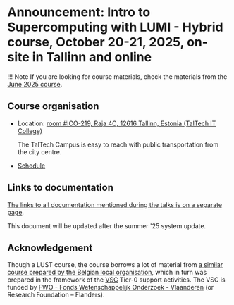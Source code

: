# Announcement: Intro to Supercomputing with LUMI - Hybrid course, October 20-21, 2025, on-site in Tallinn and online

!!! Note
    If you are looking for course materials, check the materials from the
    [June 2025 course](../2day-20250602/index.md).

## Course organisation

-   Location: [room #ICO-219, Raja 4C, 12616 Tallinn, Estonia (TalTech IT College)](https://www.google.com/maps/place/IT+College,+Raja+tn+4c,+12616+Tallinn,+Estland/@59.3954164,24.6616463,17z/data=!4m6!3m5!1s0x469295a998b2ac99:0xef12431341f7f5cc!8m2!3d59.3954137!4d24.6642266!16s%2Fg%2F11q2nbk7p3?entry=ttu&g_ep=EgoyMDI1MDkyOS4wIKXMDSoASAFQAw%3D%3D)

    The TalTech Campus is easy to reach with public transportation from the city centre.

-   [Schedule](schedule.md)

<!--
-   [HedgeDoc for questions](https://siili.rahtiapp.fi/LUMI-intro-course?both#General-Information)

-   Project for the course: `project_465002174`.

    This project provides resources for the exercises. **The project should not be used for your own work!**

-   There are two Slurm reservations for the course for the exercises on the second day:

    -   CPU nodes: `LUMI_Intro_1` (on the `small` Slurm partition)
    -   GPU nodes: `LUMI_Intro_2` (on the `standard-g` Slurm partition)
-->


<!--
## Course materials

Course materials include the Q&A of each session, slides when available and notes when available.
These materials will become available as the course progresses.

**Note:** Some links in the table below are dead and will remain so until after the end of the course.
-->

<!-- Note: spantable fails if there are spaces after the trailing |! -->
<!--
::spantable::

| Presentation | slides | notes | recording |
|:-------------|:-------|:------|:----------|
| **Day 1** @span |  |  |  |
| [Welcome and Introduction](MI101-IntroductionCourse.md) | [S](https://462000265.lumidata.eu/2day-20251020/files/LUMI-2day-20251020-I101-IntroductionCourse.pdf) | / | [V](MI101-IntroductionCourse.md) |
| Introduction to the course notes | / | [N](000-Introduction.md) |  / |
| ***Theme: Exploring LUMI from the login nodes*** @span |  |  |  |
| [LUMI Architecture](M101-Architecture.md) | [S](https://462000265.lumidata.eu/2day-20251020/files/LUMI-2day-20251020-101-Architecture.pdf) | [(N)](101-Architecture.md) | [V](M101-Architecture.md) |
| [HPE Cray Programming Environment](M102-CPE.md) | [S](https://462000265.lumidata.eu/2day-20251020/files/LUMI-2day-20251020-102-CPE.pdf) | [N](102-CPE.md) | [V](M102-CPE.md) |
| [Getting Access to LUMI](M103-Access.md) | [S](https://462000265.lumidata.eu/2day-20251020/files/LUMI-2day-20251020-103-Access.pdf) | [N](103-Access.md) | [V](M103-Access.md) |
| [Exercises 1](ME103-Exercises-1.md) | / | /  | / |
| [Modules on LUMI](M104-Modules.md) | [S](https://462000265.lumidata.eu/2day-20251020/files/LUMI-2day-20251020-104-Modules.pdf) | [N](104-Modules.md) | [V](M104-Modules.md) |
| [Exercises 2](ME104-Exercises-2.md) | / | / | / |
| [LUMI Software Stacks](M105-SoftwareStacks.md) | [S](https://462000265.lumidata.eu/2day-20251020/files/LUMI-2day-20251020-105-SoftwareStacks.pdf) | [N](105-SoftwareStacks.md) | [V](M105-SoftwareStacks.md) |
| [Exercises 3](ME105-Exercises-3.md) | / | / | / |
| [LUMI Support and Documentation](M106-Support.md) | [S](https://462000265.lumidata.eu/2day-20251020/files/LUMI-2day-20251020-106-Support.pdf) | [N](106-Support.md) | [V](M106-Support.md) |
| [Wrap-Up Day 1](MI102-WrapUpDay1.md) | [S](https://462000265.lumidata.eu/2day-20251020/files/LUMI-2day-20251020-I102-WrapUpDay1.pdf) | / | [V](MI102-WrapUpDay1.md) |
| **Day 2** @span |  |  |  |
| [Introduction Day 2](MI201-IntroductionDay2.md) | [S](https://462000265.lumidata.eu/2day-20251020/files/LUMI-2day-20251020-I201-IntroductionDay2.pdf) | / | [V](MI201-IntroductionDay2.md) |
| ***Theme: Running jobs efficiently*** @span |  |  |  |
| [Slurm on LUMI](M201-Slurm.md) | [S](https://462000265.lumidata.eu/2day-20251020/files/LUMI-2day-20251020-201-Slurm.pdf) | [(N)](201-Slurm.md) || [V](M201-Slurm.md) |
| [Process and Thread Distribution and Binding](M202-Binding.md) | [S](https://462000265.lumidata.eu/2day-20251020/files/LUMI-2day-20251020-202-Binding.pdf) | [(N)](202-Binding.md) | [V](M202-Binding.md) |
| [Exercises 4](ME202-Exercises-4.md) | / | / | / |
| **Theme: Data on LUMI** @span |  |  |  |
| [Using Lustre](M203-Lustre.md) | [S](https://462000265.lumidata.eu/2day-20251020/files/LUMI-2day-20251020-203-Lustre.pdf) | [(N)](203-Lustre.md) | [V](M203-Lustre.md) |
| [Object Storage](M204-ObjectStorage.md) | [S](https://462000265.lumidata.eu/2day-20251020/files/LUMI-2day-20251020-204-ObjectStorage.pdf) | [N](204-ObjectStorage.md) | [V](M204-ObjectStorage.md) |
| [Exercises 5](ME204-Exercises-5.md) | / | / | / |
| **Theme: Containers on LUMI** @span |  |  |  |
| [Containers on LUMI-C and LUMI-G](M205-Containers.md) | [S](https://462000265.lumidata.eu/2day-20251020/files/LUMI-2day-20251020-205-Containers.pdf) | [N](205-Containers.md) | [V](M205-Containers.md) |
| [Demo 1 (optional)](Demo1.md) | / | [N](Demo1.md) | [V](Demo1.md#video-of-the-demo) |
| [Demo 2 (optional)](Demo2.md) | / | [N](Demo2.md) | [V](Demo2.md#video-of-the-demo) |
| [Wrap-Up Day 2](MI202-WrapUpDay2.md) | [S](https://462000265.lumidata.eu/2day-20251020/files/LUMI-2day-20251020-I202-WhatElse.pdf) | / | [V](MI202-WrapUpDay2.md) |
| **Appendices** @span |  |  |  |
| A1 Additional documentation | / | [N](A01-Documentation.md) | / |

::end-spantable::
-->

<!-- | [Miscellaneous questions](A02-Misc_Questions.md) | / | [questions](A02-Misc_Questions.md) | / | -->


<!--
## Setting up for the exercises

During the course, you can use the training project `project_465002174` for the exercises.
After the course, it is still possible to make almost all exercises in your own project.
They need only very little resources, but you will need both CPU and GPU resources. 
**This project should only be used for exercises and not for your own work!**

The ["Object Storage" exercises](E204-ObjectStorage.md)
in [Exercise session 5](ME204-Exercises-5.md) do require data in the training project, so
these exercises should really be made while the training project is still active. 
There is an [alternative set of exercises](E204-ObjectStorage.md#exercises-that-can-be-made-in-your-own-project) 
missing only one element from the during-the-course 
version that can be made in your own project.
For the
exercises from [Exercise session 4](ME202-Exercises-4.md) you can no longer use the reservation
if they are not made during the second course day (the reservation expires at 5pm CET/ 6pm EET that
day).

-   Create a directory in the scratch of your project, or if you want to
    keep the exercises around for a while, in a subdirectory of your project directory 
    or in your home directory (though we don't recommend the latter).
    Then go into that directory.

    E.g., in the scratch directory of your project:

    ```
    mkdir -p /scratch/project_465002174/course-20250602-$USER/Exercises
    cd /scratch/project_465002174/course-20250602-$USER/Exercises
    ```

    where you have to replace `project_465002174` using the number of your own project.

    If you have no other project on LUMI, you can also use the scratch of the
    course project `project_465002174`. Do use a personal subdirectory as in the
    following commands:

    ```
    mkdir -p /scratch/project_465002174/$USER/Exercises
    cd /scratch/project_465002174/$USER/Exercises
    ```


-   Now download the exercises and un-tar:

    ```
    wget https://462000265.lumidata.eu/2day-20251020/files/exercises-20250602.tar.bz2
    tar -xf exercises-20250602.tar.bz2
    ```

    [Link to the tar-file with the exercises](https://462000265.lumidata.eu/2day-20251020/files/exercises-20250602.tar) and the
    [bzip2-compressed version](https://462000265.lumidata.eu/2day-20251020/files/exercises-20250602.tar.bz2).

-   You're all set to go!
-->

<!--
## Making the exercises after the course

The ["Object Storage" exercises](E204-ObjectStorage.md)
in [Exercise session 5](ME204-Exercises-5.md) do require data in the training project but there is an 
[alternative set of exercises](E204-ObjectStorage.md#exercises-that-can-be-made-in-your-own-project) 
missing only one element from the during-the-course 
version that can be made in your own project.
For the
exercises from [Exercise session 4](ME202-Exercises-4.md) you can no longer use the reservation.

-   Create a directory in the scratch of your project, or if you want to
    keep the exercises around for a while, in a subdirectory of your project directory 
    or in your home directory (though we don't recommend the latter).
    Then go into that directory.

    E.g., in the scratch directory of your project:

    ```
    mkdir -p /scratch/project_46YXXXXXX/course-20250602-$USER/Exercises
    cd /scratch/project_46YXXXXXX/course-20250602-$USER/Exercises
    ```

    where you have to replace `project_46YXXXXXX` using the number of your own project.

-   Now install the exercise files:

    ```
    tar -xf /appl/local/training/2day-20251020/files/exercises-20250602.tar.bz2
    ```

-   You're all set to go!

!!! Warning
    The software and exercises were tested thoroughly at the time of the course. LUMI however is in
    continuous evolution and changes to the system may break exercises and software
-->

## Links to documentation

[The links to all documentation mentioned during the talks is on a separate page](A01-Documentation.md).

This document will be updated after the summer '25 system update.


## Acknowledgement

Though a LUST course, the course borrows a lot of material from
[a similar course prepared by the Belgian local organisation](https://klust.github.io/LUMI-BE-training-materials/intro-evolving/),
which in turn was prepared in the framework of the 
[VSC](https://www.vscentrum.be/) Tier-0 support activities.
The VSC is funded by 
[FWO - Fonds Wetenschappelijk Onderzoek - Vlaanderen](https://www.fwo.be/en/)
(or Research Foundation – Flanders). 
